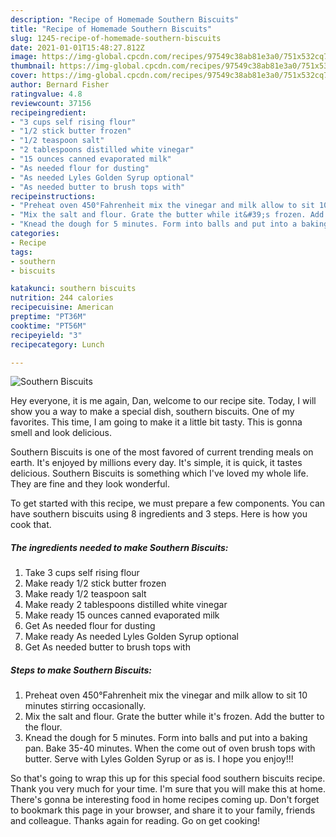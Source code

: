```yaml
---
description: "Recipe of Homemade Southern Biscuits"
title: "Recipe of Homemade Southern Biscuits"
slug: 1245-recipe-of-homemade-southern-biscuits
date: 2021-01-01T15:48:27.812Z
image: https://img-global.cpcdn.com/recipes/97549c38ab81e3a0/751x532cq70/southern-biscuits-recipe-main-photo.jpg
thumbnail: https://img-global.cpcdn.com/recipes/97549c38ab81e3a0/751x532cq70/southern-biscuits-recipe-main-photo.jpg
cover: https://img-global.cpcdn.com/recipes/97549c38ab81e3a0/751x532cq70/southern-biscuits-recipe-main-photo.jpg
author: Bernard Fisher
ratingvalue: 4.8
reviewcount: 37156
recipeingredient:
- "3 cups self rising flour"
- "1/2 stick butter frozen"
- "1/2 teaspoon salt"
- "2 tablespoons distilled white vinegar"
- "15 ounces canned evaporated milk"
- "As needed flour for dusting"
- "As needed Lyles Golden Syrup optional"
- "As needed butter to brush tops with"
recipeinstructions:
- "Preheat oven 450°Fahrenheit mix the vinegar and milk allow to sit 10 minutes stirring occasionally."
- "Mix the salt and flour. Grate the butter while it&#39;s frozen. Add the butter to the flour."
- "Knead the dough for 5 minutes. Form into balls and put into a baking pan. Bake 35-40 minutes. When the come out of oven brush tops with butter. Serve with Lyles Golden Syrup or as is. I hope you enjoy!!!"
categories:
- Recipe
tags:
- southern
- biscuits

katakunci: southern biscuits 
nutrition: 244 calories
recipecuisine: American
preptime: "PT36M"
cooktime: "PT56M"
recipeyield: "3"
recipecategory: Lunch

---
```



![Southern Biscuits](https://img-global.cpcdn.com/recipes/97549c38ab81e3a0/751x532cq70/southern-biscuits-recipe-main-photo.jpg)

Hey everyone, it is me again, Dan, welcome to our recipe site. Today, I will show you a way to make a special dish, southern biscuits. One of my favorites. This time, I am going to make it a little bit tasty. This is gonna smell and look delicious.



Southern Biscuits is one of the most favored of current trending meals on earth. It's enjoyed by millions every day. It's simple, it is quick, it tastes delicious. Southern Biscuits is something which I've loved my whole life. They are fine and they look wonderful.


To get started with this recipe, we must prepare a few components. You can have southern biscuits using 8 ingredients and 3 steps. Here is how you cook that.

<!--inarticleads1-->

##### The ingredients needed to make Southern Biscuits:

1. Take 3 cups self rising flour
1. Make ready 1/2 stick butter frozen
1. Make ready 1/2 teaspoon salt
1. Make ready 2 tablespoons distilled white vinegar
1. Make ready 15 ounces canned evaporated milk
1. Get As needed flour for dusting
1. Make ready As needed Lyles Golden Syrup optional
1. Get As needed butter to brush tops with




<!--inarticleads2-->

##### Steps to make Southern Biscuits:

1. Preheat oven 450°Fahrenheit mix the vinegar and milk allow to sit 10 minutes stirring occasionally.
1. Mix the salt and flour. Grate the butter while it&#39;s frozen. Add the butter to the flour.
1. Knead the dough for 5 minutes. Form into balls and put into a baking pan. Bake 35-40 minutes. When the come out of oven brush tops with butter. Serve with Lyles Golden Syrup or as is. I hope you enjoy!!!




So that's going to wrap this up for this special food southern biscuits recipe. Thank you very much for your time. I'm sure that you will make this at home. There's gonna be interesting food in home recipes coming up. Don't forget to bookmark this page in your browser, and share it to your family, friends and colleague. Thanks again for reading. Go on get cooking!
